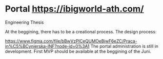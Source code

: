 # Portal https://ibigworld-ath.com/

Engineering Thesis

At the beggining, there has to be a creational process.
The design process:

https://www.figma.com/file/bBwVzPICeQUMOeBjwF6eZC/Praca-in%C5%BCynierska-INF?node-id=0%3A1
The portal administration is still in development. 
First MVP should be available at the beggining of the Juni.
